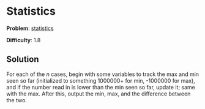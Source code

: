 # Statistics

**Problem**: [statistics](https://open.kattis.com/problems/statistics)

**Difficulty**: 1.8

## Solution

For each of the *n* cases, begin with some variables to track the max and min seen so far (initialized to something 1000000+ for min, -1000000 for max), and if the number read in is lower than the min seen so far, update it; same with the max. After this, output the min, max, and the difference between the two.
